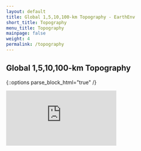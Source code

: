 ```yaml
---
layout: default
title: Global 1,5,10,100-km Topography - EarthEnv
short_title: Topography
menu_title: Topography
mainpage: false
weight: 4
permalink: /topography
---
```


Global 1,5,10,100-km Topography
-----------------------

{::options parse_block_html="true" /}


<iframe class="mapframe_right"
      src="http://earthenv.map-of-life.appspot.com/3/0.000/0.000?collections=topographyv1&layers="
      name="map" frameborder="0"
      allowfullscreen="true"></iframe>

